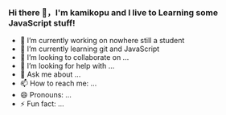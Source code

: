 ### Hi there 👋，I'm kamikopu and I live to Learning some JavaScript stuff!


- 🔭 I’m currently working on nowhere still a student
- 🌱 I’m currently learning git and JavaScript
- 👯 I’m looking to collaborate on ...
- 🤔 I’m looking for help with ...
- 💬 Ask me about ...
- 📫 How to reach me: ...
- 😄 Pronouns: ...
- ⚡ Fun fact: ...

